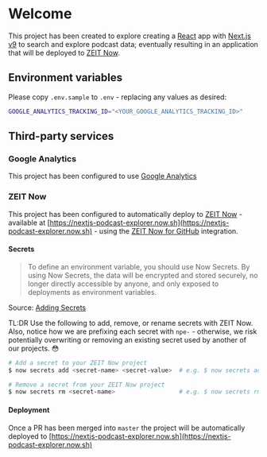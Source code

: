# Welcome

This project has been created to explore creating a [React](https://reactjs.org) app with [Next.js v9](https://nextjs.org/docs/getting-started) to search and explore podcast data; eventually resulting in an application that will be deployed to [ZEIT Now](https://zeit.co/).

## Environment variables

Please copy `.env.sample` to `.env` - replacing any values as desired:

```sh
GOOGLE_ANALYTICS_TRACKING_ID="<YOUR_GOOGLE_ANALYTICS_TRACKING_ID>"
```

## Third-party services

### Google Analytics

This project has been configured to use [Google Analytics](http://analytics.google.com)

### ZEIT Now

This project has been configured to automatically deploy to [ZEIT Now](https://zeit.co/) - available at [https://nextjs-podcast-explorer.now.sh](https://nextjs-podcast-explorer.now.sh) - using the [ZEIT Now for GitHub](https://zeit.co/github) integration.

#### Secrets

> To define an environment variable, you should use Now Secrets. By using Now Secrets, the data will be encrypted and stored securely, no longer directly accessible by anyone, and only exposed to deployments as environment variables.

Source: [Adding Secrets](https://zeit.co/docs/v2/build-step#adding-secrets)

TL:DR Use the following to add, remove, or rename secrets with ZEIT Now. Also, notice how we are prefixing each secret with `npe-` - otherwise, we risk potentially overwriting or removing an existing secret used by another of our projects. 😳

```sh
# Add a secret to your ZEIT Now project
$ now secrets add <secret-name> <secret-value>  # e.g. $ now secrets add npe-google-analytics-tracking-id ""

# Remove a secret from your ZEIT Now project
$ now secrets rm <secret-name>                  # e.g. $ now secrets rm npe-google-analytics-tracking-id
```

#### Deployment

Once a PR has been merged into `master` the project will be automatically deployed to [https://nextjs-podcast-explorer.now.sh](https://nextjs-podcast-explorer.now.sh)
